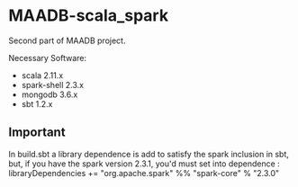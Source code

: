 # MAADB-scala_spark #

Second part of MAADB project.

Necessary Software:
* scala 2.11.x
* spark-shell 2.3.x
* mongodb 3.6.x
* sbt 1.2.x

## Important ##

In build.sbt a library dependence is add to satisfy the spark inclusion in sbt, 
but, if you have the spark version 2.3.1, you'd must set into dependence :
libraryDependencies += "org.apache.spark" %% "spark-core" % "2.3.0"
 